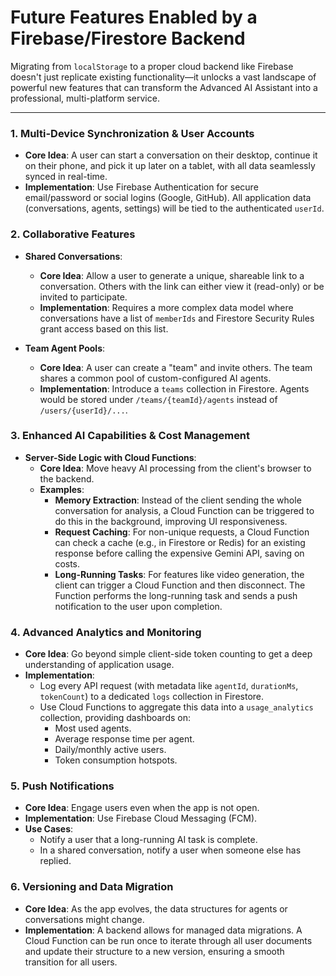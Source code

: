 
# Future Features Enabled by a Firebase/Firestore Backend

Migrating from `localStorage` to a proper cloud backend like Firebase doesn't just replicate existing functionality—it unlocks a vast landscape of powerful new features that can transform the Advanced AI Assistant into a professional, multi-platform service.

---

### 1. Multi-Device Synchronization & User Accounts

-   **Core Idea**: A user can start a conversation on their desktop, continue it on their phone, and pick it up later on a tablet, with all data seamlessly synced in real-time.
-   **Implementation**: Use Firebase Authentication for secure email/password or social logins (Google, GitHub). All application data (conversations, agents, settings) will be tied to the authenticated `userId`.

### 2. Collaborative Features

-   **Shared Conversations**:
    -   **Core Idea**: Allow a user to generate a unique, shareable link to a conversation. Others with the link can either view it (read-only) or be invited to participate.
    -   **Implementation**: Requires a more complex data model where conversations have a list of `memberIds` and Firestore Security Rules grant access based on this list.

-   **Team Agent Pools**:
    -   **Core Idea**: A user can create a "team" and invite others. The team shares a common pool of custom-configured AI agents.
    -   **Implementation**: Introduce a `teams` collection in Firestore. Agents would be stored under `/teams/{teamId}/agents` instead of `/users/{userId}/...`.

### 3. Enhanced AI Capabilities & Cost Management

-   **Server-Side Logic with Cloud Functions**:
    -   **Core Idea**: Move heavy AI processing from the client's browser to the backend.
    -   **Examples**:
        -   **Memory Extraction**: Instead of the client sending the whole conversation for analysis, a Cloud Function can be triggered to do this in the background, improving UI responsiveness.
        -   **Request Caching**: For non-unique requests, a Cloud Function can check a cache (e.g., in Firestore or Redis) for an existing response before calling the expensive Gemini API, saving on costs.
        -   **Long-Running Tasks**: For features like video generation, the client can trigger a Cloud Function and then disconnect. The Function performs the long-running task and sends a push notification to the user upon completion.

### 4. Advanced Analytics and Monitoring

-   **Core Idea**: Go beyond simple client-side token counting to get a deep understanding of application usage.
-   **Implementation**:
    -   Log every API request (with metadata like `agentId`, `durationMs`, `tokenCount`) to a dedicated `logs` collection in Firestore.
    -   Use Cloud Functions to aggregate this data into a `usage_analytics` collection, providing dashboards on:
        -   Most used agents.
        -   Average response time per agent.
        -   Daily/monthly active users.
        -   Token consumption hotspots.

### 5. Push Notifications

-   **Core Idea**: Engage users even when the app is not open.
-   **Implementation**: Use Firebase Cloud Messaging (FCM).
-   **Use Cases**:
    -   Notify a user that a long-running AI task is complete.
    -   In a shared conversation, notify a user when someone else has replied.

### 6. Versioning and Data Migration

-   **Core Idea**: As the app evolves, the data structures for agents or conversations might change.
-   **Implementation**: A backend allows for managed data migrations. A Cloud Function can be run once to iterate through all user documents and update their structure to a new version, ensuring a smooth transition for all users.
